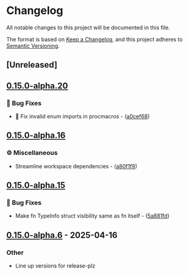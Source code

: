 # Changelog

All notable changes to this project will be documented in this file.

The format is based on [Keep a Changelog](https://keepachangelog.com/en/1.0.0/),
and this project adheres to [Semantic Versioning](https://semver.org/spec/v2.0.0.html).

## [Unreleased]

## [0.15.0-alpha.20](https://github.com/ralfbiedert/interoptopus/compare/interoptopus_proc-v0.15.0-alpha.19...interoptopus_proc-v0.15.0-alpha.20)

### 🐛 Bug Fixes


- 🐛 Fix invalid enum imports in procmacros - ([a0cef68](https://github.com/ralfbiedert/interoptopus/commit/a0cef68de34a497a493a18e50adb9ceda3ee30c5))


## [0.15.0-alpha.16](https://github.com/ralfbiedert/interoptopus/compare/interoptopus_proc-v0.15.0-alpha.15...interoptopus_proc-v0.15.0-alpha.16)

### ⚙️ Miscellaneous


- Streamline workspace dependencies - ([a80f1f9](https://github.com/ralfbiedert/interoptopus/commit/a80f1f907721ca9108821f263db64947f47a7f9d))


## [0.15.0-alpha.15](https://github.com/ralfbiedert/interoptopus/compare/interoptopus_proc-v0.15.0-alpha.14...interoptopus_proc-v0.15.0-alpha.15)

### 🐛 Bug Fixes


- Make fn TypeInfo struct visibility same as fn itself - ([5a881fd](https://github.com/ralfbiedert/interoptopus/commit/5a881fd226aa917f5d2417d5bd1ffbf6ad34ed82))


## [0.15.0-alpha.6](https://github.com/ralfbiedert/interoptopus/compare/interoptopus_proc-v0.15.0-alpha.5...interoptopus_proc-v0.15.0-alpha.6) - 2025-04-16

### Other

- Line up versions for release-plz
